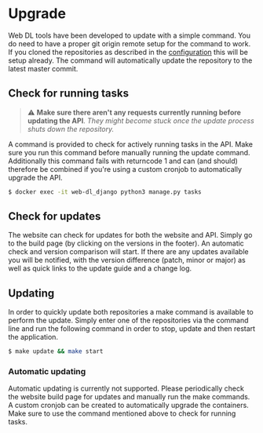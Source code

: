 # Upgrade

Web DL tools have been developed to update with a simple command. You do need to have a proper git origin remote setup for the command to work. If you cloned the repositories as described in the [configuration](https://web-dl-tools.github.io/docs/#/configuration) this will be setup already. The command will automatically update the repository to the latest master commit.

## Check for running tasks
> :warning: **Make sure there aren't any requests currently running before updating the API**. _They might become stuck once the update process shuts down the repository._

A command is provided to check for actively running tasks in the API. Make sure you run this command before manually running the update command. Additionally this command fails with returncode 1 and can (and should) therefore be combined if you're using a custom cronjob to automatically upgrade the API.

```bash
$ docker exec -it web-dl_django python3 manage.py tasks
```

## Check for updates

The website can check for updates for both the website and API. Simply go to the build page (by clicking on the versions in the footer). An automatic check and version comparison will start. If there are any updates available you will be notified, with the version difference (patch, minor or major) as well as quick links to the update guide and a change log.

## Updating

In order to quickly update both repositories a make command is available to perform the update. Simply enter one of the repositories via the command line and run the following command in order to stop, update and then restart the application.

```bash
$ make update && make start
```

### Automatic updating

Automatic updating is currently not supported. Please periodically check the website build page for updates and manually run the make commands. A custom cronjob can be created to automatically upgrade the containers. Make sure to use the command mentioned above to check for running tasks.
